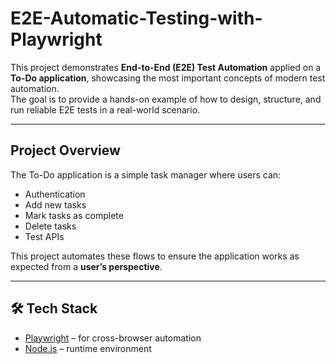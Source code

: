 # E2E-Automatic-Testing-with-Playwright

This project demonstrates **End-to-End (E2E) Test Automation** applied on a **To-Do application**, showcasing the most important concepts of modern test automation.  
The goal is to provide a hands-on example of how to design, structure, and run reliable E2E tests in a real-world scenario.

---

## Project Overview
The To-Do application is a simple task manager where users can:
- Authentication
- Add new tasks
- Mark tasks as complete
- Delete tasks
- Test APIs

This project automates these flows to ensure the application works as expected from a **user’s perspective**.

---

## 🛠️ Tech Stack
- [Playwright](https://playwright.dev/) – for cross-browser automation  
- [Node.js](https://nodejs.org/) – runtime environment